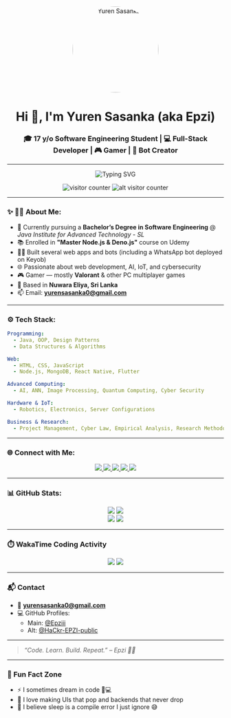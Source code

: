 <div align="center">
  <img src="https://i.ibb.co/vx0TC8J2/Whats-App-Image-2025-03-06-at-20-07-18-724341eb.jpg" width="200" style="border-radius: 50%; object-fit: cover; aspect-ratio: 1/1;" alt="Yuren Sasanka" />
</div>

<h1 align="center">Hi 👋, I'm Yuren Sasanka (aka Epzi)</h1>
<h3 align="center">🎓 17 y/o Software Engineering Student | 💻 Full-Stack Developer | 🎮 Gamer | 🤖 Bot Creator</h3>

---

<p align="center">
  <img src="https://readme-typing-svg.demolab.com?font=Fira+Code&duration=3000&pause=1000&color=36BCF7&center=true&width=435&lines=Full-stack+developer+from+Sri+Lanka;Node.js+%7C+Deno.js+learner;PC+gamer+%7C+Valorant+%F0%9F%8E%AE;Loves+coding+and+building+cool+stuff" alt="Typing SVG" />
</p>

<p align="center">
  <img src="https://komarev.com/ghpvc/?username=Epziii&label=Profile+Views&color=blueviolet&style=flat-square" alt="visitor counter"/>
  <img src="https://komarev.com/ghpvc/?username=HaCkr-EPZI-public&label=Alt+Profile+Views&color=blue&style=flat-square" alt="alt visitor counter"/>
</p>

---

### ✨ 🧑‍💻 About Me:

- 🔭 Currently pursuing a **Bachelor’s Degree in Software Engineering** @ *Java Institute for Advanced Technology - SL*
- 📚 Enrolled in **"Master Node.js & Deno.js"** course on Udemy
- 👨‍💻 Built several web apps and bots (including a WhatsApp bot deployed on Keyob)
- 🌐 Passionate about web development, AI, IoT, and cybersecurity
- 🎮 Gamer — mostly **Valorant** & other PC multiplayer games
- 📍 Based in **Nuwara Eliya, Sri Lanka**
- 📫 Email: **yurensasanka0@gmail.com**

---

### ⚙️ Tech Stack:

```yaml
Programming:
  - Java, OOP, Design Patterns
  - Data Structures & Algorithms

Web:
  - HTML, CSS, JavaScript
  - Node.js, MongoDB, React Native, Flutter

Advanced Computing:
  - AI, ANN, Image Processing, Quantum Computing, Cyber Security

Hardware & IoT:
  - Robotics, Electronics, Server Configurations

Business & Research:
  - Project Management, Cyber Law, Empirical Analysis, Research Methodology
```

---

### 🌐 Connect with Me:
<p align="center">
  <a href="https://www.instagram.com/yuren.sasanka/" target="_blank">
    <img src="https://img.shields.io/badge/Instagram-E4405F?style=for-the-badge&logo=instagram&logoColor=white"/>
  </a>
  <a href="https://x.com/King_EPZI" target="_blank">
    <img src="https://img.shields.io/badge/X-000000?style=for-the-badge&logo=twitter&logoColor=white"/>
  </a>
  <a href="https://www.youtube.com/@EPZi" target="_blank">
    <img src="https://img.shields.io/badge/Youtube-FF0000?style=for-the-badge&logo=youtube&logoColor=white"/>
  </a>
  <a href="https://web.facebook.com/yuren.sasanka" target="_blank">
    <img src="https://img.shields.io/badge/Facebook-1877F2?style=for-the-badge&logo=facebook&logoColor=white"/>
  </a>
  <a href="https://t.me/@epziii" target="_blank">
    <img src="https://img.shields.io/badge/Telegram-2CA5E0?style=for-the-badge&logo=telegram&logoColor=white"/>
  </a>
</p>

---

### 📊 GitHub Stats:
<p align="center">
  <img src="https://github-readme-stats.vercel.app/api?username=Epziii&show_icons=true&theme=tokyonight" />
  <img src="https://github-readme-stats.vercel.app/api/top-langs/?username=Epziii&layout=compact&theme=tokyonight" />
  <br/>
  <img src="https://github-readme-stats.vercel.app/api?username=HaCkr-EPZI-public&show_icons=true&theme=tokyonight" />
  <img src="https://github-readme-stats.vercel.app/api/top-langs/?username=HaCkr-EPZI-public&layout=compact&theme=tokyonight" />
</p>

---

### ⏱️ WakaTime Coding Activity
<p align="center">
  <img src="https://github-readme-stats.vercel.app/api/wakatime?username=Epziii&layout=compact&theme=tokyonight" />
  <img src="https://github-readme-stats.vercel.app/api/wakatime?username=HaCkr-EPZI-public&layout=compact&theme=tokyonight" />
</p>

---

### 📬 Contact

- 📧 **yurensasanka0@gmail.com**
- 💻 GitHub Profiles:
  - Main: [@Epziii](https://github.com/Epziii)
  - Alt: [@HaCkr-EPZI-public](https://github.com/HaCkr-EPZI-public)

---

> *“Code. Learn. Build. Repeat.” – Epzi 🧠💥*

---

### 🎯 Fun Fact Zone

- ⚡ I sometimes dream in code 🧠💻
- 🎨 I love making UIs that pop and backends that never drop
- 🧠 I believe sleep is a compile error I just ignore 😅
